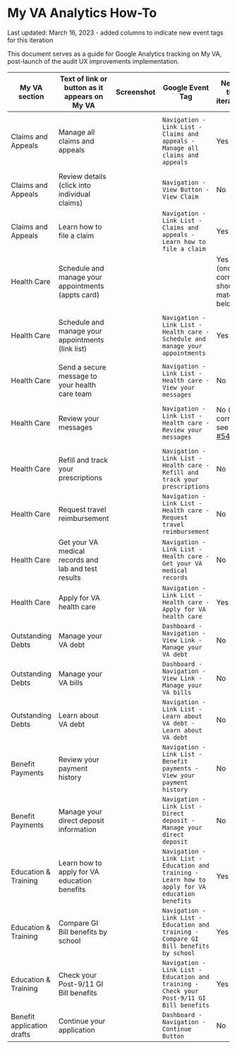 # My VA Analytics How-To
Last updated: March 16, 2023 - added columns to indicate new event tags for this iteration

This document serves as a guide for Google Analytics tracking on My VA, post-launch of the audit UX improvements implementation.

|  **My VA section**     |  **Text of link or button as it appears on My VA**  | **Screenshot** |**Google Event Tag**|**New in this iteration?**| **Previous event tag (if applicable)** |
|--------------------|----------------------------------------------------|------------|-------------------------|-----------|-------------------------|
| Claims and Appeals | Manage all claims and appeals                      |            |	`Navigation - Link List - Claims and appeals - Manage all claims and appeals` | Yes | `Navigation - Link List - Claims and appeals - Check your claim or appeal status`|
| Claims and Appeals | Review details (click into individual claims)      |            | `Navigation - View Button - View Claim` | No | No change - Not applicable |
| Claims and Appeals | Learn how to file a claim	                        |            | `Navigation - Link List - Claims and appeals - Learn how to file a claim`| Yes | New link - Not applicable |
| Health Care        | Schedule and manage your appointments (appts card) |	           |       | Yes (once corrected should match below)|       |
| Health Care        |	Schedule and manage your appointments (link list) |            | `Navigation - Link List - Health care - Schedule and manage your appointments`| Yes | `Navigation - Link List - Health care - Schedule and view your appointments`|
| Health Care        | Send a secure message to your health care team     |            | `Navigation - Link List - Health care - View your messages`| No | No change - Not applicable |
| Health Care        |	Review your messages                              |            | `Navigation - Link List - Health care - Review your messages`| No (once corrected see [#54792](https://github.com/department-of-veterans-affairs/va.gov-team/issues/54792)| No change - Not applicable (once corrected)|
| Health Care        |	Refill and track your prescriptions	              |         | `Navigation - Link List - Health care - Refill and track your prescriptions`|  No | No change - Not applicable |
| Health Care  |	Request travel reimbursement |        | `Navigation - Link List - Health care - Request travel reimbursement`|  No | No change - Not applicable |
| Health Care        |	Get your VA medical records and lab and test results |         |	`Navigation - Link List - Health care - Get your VA medical records`|  No | No Change - Not applicable |
| Health Care | Apply for VA health care |     | `Navigation - Link List - Health care - Apply for VA health care`| Yes | Not applicable - new link |
| Outstanding Debts  | Manage your VA debt	  |            | `Dashboard - Navigation - View Link - Manage your VA debt`| No |No Change - Not applicable |
| Outstanding Debts  | Manage your VA bills   |            | `Dashboard - Navigation - View Link - Manage your VA bills`| No | No Change - Not applicable |
| Outstanding Debts	 | Learn about VA debt 	  |            |	`Navigation - Link List - Learn about VA debt - Learn about VA debt`| No | No Change - Not applicable |
| Benefit Payments   | Review your payment history	|            |	`Navigation - Link List - Benefit payments - View your payment history`| No | No Change - Not applicable |
| Benefit Payments   |Manage your direct deposit information	            |            |	`Navigation - Link List - Direct deposit - Manage your direct deposit`|  No | No change - Not applicable |
| Education & Training | Learn how to apply for VA education benefits	    |            | `Navigation - Link List - Education and training - Learn how to apply for VA education benefits`|  Yes | No change - Not applicable |
| Education & Training|	Compare GI Bill benefits by school		            |            |`Navigation - Link List - Education and training - Compare GI Bill benefits by school`|  Yes | New link - Not applicable |
|Education & Training	| Check your Post-9/11 GI Bill benefits 	          |            |	`Navigation - Link List - Education and training - Check your Post-9/11 GI Bill benefits`|  Yes | New link - Not applicable |
| Benefit application drafts |Continue your application		                |            | `Dashboard - Navigation - Continue Button`| No | No change - Not applicable |
